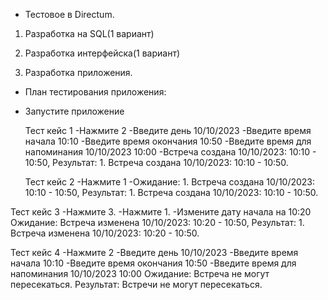 - Тестовое в Directum.

1. Разработка на SQL(1 вариант)

2. Разработка интерфейска(1 вариант)

3. Разработка приложения.

- План тестирования приложения: 

- Запустите приложение

  Тест кейс 1
-Нажмите 2
-Введите день 10/10/2023 
-Введите время начала 10:10
-Введите время окончания 10:50
-Введите время для напоминания 10/10/2023 10:00
-Встреча создана 10/10/2023: 10:10 - 10:50, Результат: 1. Встреча создана 10/10/2023: 10:10 - 10:50.

  Тест кейс 2
-Нажмите 1
-Ожидание: 1. Встреча создана 10/10/2023: 10:10 - 10:50, Результат: 1. Встреча создана 10/10/2023: 10:10 - 10:50.

Тест кейс 3
-Нажмите 3.
-Нажмите 1.
-Измените дату начала на 10:20
Ожидание: Встреча изменена 10/10/2023: 10:20 - 10:50, Результат: 1. Встреча изменена 10/10/2023: 10:20 - 10:50.

  Тест кейс 4
-Нажмите 2
-Введите день 10/10/2023 
-Введите время начала 10:10
-Введите время окончания 10:50
-Введите время для напоминания 10/10/2023 10:00
Ожидание: Встреча не могут пересекаться. Результат: Встречи не могут пересекаться.



